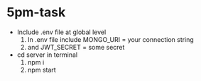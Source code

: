 # 5pm-task
- Include .env file at global level
  1. In .env file include MONGO_URI = your connection string
  2. and JWT_SECRET = some secret
- cd server in terminal
  1. npm i
  2. npm start
